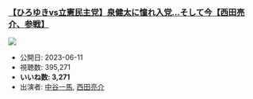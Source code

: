 ### [【ひろゆきvs立憲民主党】泉健太に憧れ入党…そして今【西田亮介、参戦】](https://www.youtube.com/watch?v=TpZvH09Id8Y)
[![](https://img.youtube.com/vi/TpZvH09Id8Y/sddefault.jpg)](https://www.youtube.com/watch?v=TpZvH09Id8Y)
-   公開日: 2023-06-11
-   視聴数: 395,271
-   **いいね数: 3,271**
-   出演者: [中谷一馬](/rehacq_fan/people/中谷一馬 "wikilink"), [西田亮介](/rehacq_fan/people/西田亮介 "wikilink")
